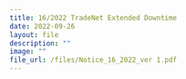 ```yaml
---
title: 16/2022 TradeNet Extended Downtime
date: 2022-09-26
layout: file
description: ""
image: ""
file_url: /files/Notice_16_2022_ver 1.pdf
---
```

